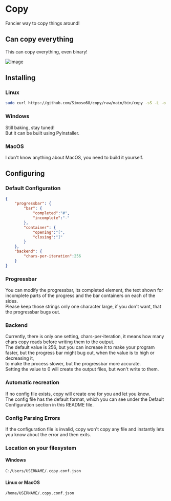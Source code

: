 # Copy

Fancier way to copy things around!

## Can copy everything

This can copy everything, even binary!

![image](https://github.com/Simoso68/copy/assets/87707341/d94feca5-b2e9-45db-a20f-0618b1f657bf)


## Installing

### Linux

```bash
sudo curl https://github.com/Simoso68/copy/raw/main/bin/copy -sS -L -o /usr/bin/copy && sudo chmod +x /usr/bin/copy
```

### Windows

Still baking, stay tuned! \
But it can be built using PyInstaller.

### MacOS

I don't know anything about MacOS, you need to build it yourself.

## Configuring

### Default Configuration

```json
{
    "progressbar": {
        "bar": {
            "completed":"#",
            "incomplete":"-"
        },
        "container": {
            "opening":"[",
            "closing":"]"
        }
    },
    "backend": {
        "chars-per-iteration":256
    }
}
```

### Progressbar

You can modify the progressbar, its completed element, the text shown for incomplete parts of the progress and the bar containers on each of the sides. \
Please keep those strings only one character large, if you don't want, that the progressbar bugs out.

### Backend

Currently, there is only one setting, chars-per-iteration, it means how many chars copy reads before writing them to the output. \
The default value is 256, but you can increase it to make your program faster, but the progress bar might bug out, when the value is to high or decreasing it, \
to make the process slower, but the progressbar more accurate. \
Setting the value to 0 will create the output files, but won't write to them.

### Automatic recreation

If no config file exists, copy will create one for you and let you know. \
The config file has the default format, which you can see under the Default Configuration section in this README file.

### Config Parsing Errors

If the configuration file is invalid, copy won't copy any file and instantly lets you know about the error and then exits.

### Location on your filesystem

#### Windows

```C:/Users/USERNAME/.copy.conf.json```

#### Linux or MacOS

```/home/USERNAME/.copy.conf.json```